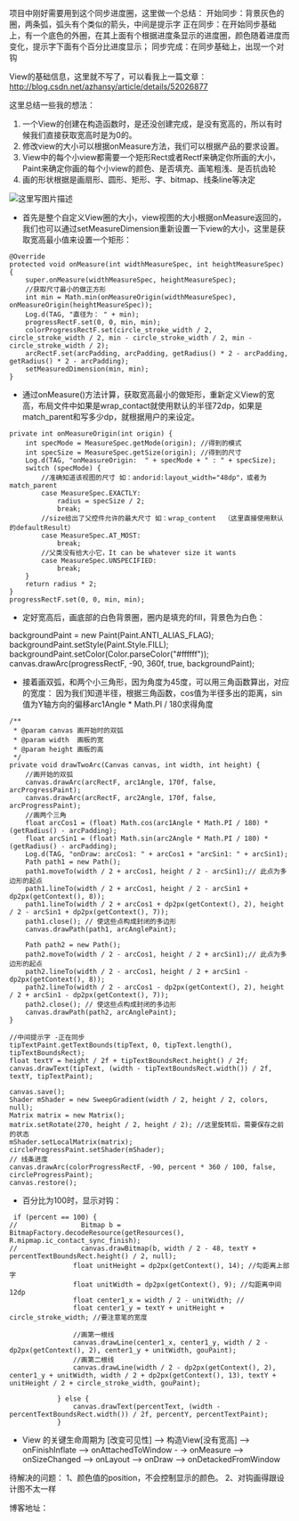 项目中刚好需要用到这个同步进度圈，这里做一个总结：
开始同步：背景灰色的圈，两条弧，弧头有个类似的箭头，中间是提示字
正在同步：在开始同步基础上，有一个底色的外圈，在其上面有个根据进度条显示的进度圈，颜色随着进度而变化，提示字下面有个百分比进度显示；
同步完成：在同步基础上，出现一个对钩

View的基础信息，这里就不写了，可以看我上一篇文章：
http://blog.csdn.net/azhansy/article/details/52026877

这里总结一些我的想法：

 1. 一个View的创建在构造函数时，是还没创建完成，是没有宽高的，所以有时候我们直接获取宽高时是为0的。
 2. 修改view的大小可以根据onMeasure方法，我们可以根据产品的要求设置。
 3. View中的每个小view都需要一个矩形Rect或者Rectf来确定你所画的大小，Paint来确定你画的每个小view的颜色、是否填充、画笔粗浅、是否抗齿轮
 4. 画的形状根据是画扇形、圆形、矩形、字、bitmap、线条line等决定

![这里写图片描述](http://img.blog.csdn.net/20161103150221207)

 - 首先是整个自定义View圈的大小，view视图的大小根据onMeasure返回的，我们也可以通过setMeasureDimension重新设置一下view的大小，这里是获取宽高最小值来设置一个矩形：

```
@Override
protected void onMeasure(int widthMeasureSpec, int heightMeasureSpec) {
    super.onMeasure(widthMeasureSpec, heightMeasureSpec);
    //获取尺寸最小的做正方形
    int min = Math.min(onMeasureOrigin(widthMeasureSpec), onMeasureOrigin(heightMeasureSpec));
    Log.d(TAG, "直径为： " + min);
    progressRectF.set(0, 0, min, min);
    colorProgressRectF.set(circle_stroke_width / 2, circle_stroke_width / 2, min - circle_stroke_width / 2, min - circle_stroke_width / 2);
    arcRectF.set(arcPadding, arcPadding, getRadius() * 2 - arcPadding, getRadius() * 2 - arcPadding);
    setMeasuredDimension(min, min);
}
```

 - 通过onMeasure()方法计算，获取宽高最小的做矩形，重新定义View的宽高，布局文件中如果是wrap_contact就使用默认的半径72dp，如果是match_parent和写多少dp，就根据用户的来设定。

```
private int onMeasureOrigin(int origin) {
    int specMode = MeasureSpec.getMode(origin); //得到的模式
    int specSize = MeasureSpec.getSize(origin); //得到的尺寸
    Log.d(TAG, "onMeasureOrigin:  " + specMode + " : " + specSize);
    switch (specMode) {
        //准确知道该视图的尺寸 如：andorid:layout_width="48dp"，或者为match_parent
        case MeasureSpec.EXACTLY:
            radius = specSize / 2;
            break;
        //size给出了父控件允许的最大尺寸 如：wrap_content  （这里直接使用默认的defaultResult）
        case MeasureSpec.AT_MOST:
            break;
        //父类没有给大小它，It can be whatever size it wants
        case MeasureSpec.UNSPECIFIED:
            break;
    }
    return radius * 2;
}
progressRectF.set(0, 0, min, min);
```

 - 定好宽高后，画底部的白色背景圈，圈内是填充的fill，背景色为白色：

backgroundPaint = new Paint(Paint.ANTI_ALIAS_FLAG);
backgroundPaint.setStyle(Paint.Style.FILL);
backgroundPaint.setColor(Color.parseColor("#ffffff"));
canvas.drawArc(progressRectF, -90, 360f, true, backgroundPaint);

 - 接着画双弧，和两个小三角形，因为角度为45度，可以用三角函数算出，对应的宽度：
   因为我们知道半径，根据三角函数，cos值为半径多出的距离，sin值为Y轴方向的偏移arc1Angle * Math.PI /
   180求得角度

```
/**
 * @param canvas 画开始时的双弧
 * @param width  画板的宽
 * @param height 画板的高
 */
private void drawTwoArc(Canvas canvas, int width, int height) {
    //画开始的双弧
    canvas.drawArc(arcRectF, arc1Angle, 170f, false, arcProgressPaint);
    canvas.drawArc(arcRectF, arc2Angle, 170f, false, arcProgressPaint);
    //画两个三角
    float arcCos1 = (float) Math.cos(arc1Angle * Math.PI / 180) * (getRadius() - arcPadding);
    float arcSin1 = (float) Math.sin(arc2Angle * Math.PI / 180) * (getRadius() - arcPadding);
    Log.d(TAG, "onDraw: arcCos1: " + arcCos1 + "arcSin1: " + arcSin1);
    Path path1 = new Path();
    path1.moveTo(width / 2 + arcCos1, height / 2 - arcSin1);// 此点为多边形的起点
    path1.lineTo(width / 2 + arcCos1, height / 2 - arcSin1 + dp2px(getContext(), 8));
    path1.lineTo(width / 2 + arcCos1 + dp2px(getContext(), 2), height / 2 - arcSin1 + dp2px(getContext(), 7));
    path1.close(); // 使这些点构成封闭的多边形
    canvas.drawPath(path1, arcAnglePaint);

    Path path2 = new Path();
    path2.moveTo(width / 2 - arcCos1, height / 2 + arcSin1);// 此点为多边形的起点
    path2.lineTo(width / 2 - arcCos1, height / 2 + arcSin1 - dp2px(getContext(), 8));
    path2.lineTo(width / 2 - arcCos1 - dp2px(getContext(), 2), height / 2 + arcSin1 - dp2px(getContext(), 7));
    path2.close(); // 使这些点构成封闭的多边形
    canvas.drawPath(path2, arcAnglePaint);
}
```

```
//中间提示字 -正在同步
tipTextPaint.getTextBounds(tipText, 0, tipText.length(), tipTextBoundsRect);
float textY = height / 2f + tipTextBoundsRect.height() / 2f;
canvas.drawText(tipText, (width - tipTextBoundsRect.width()) / 2f, textY, tipTextPaint);

canvas.save();
Shader mShader = new SweepGradient(width / 2, height / 2, colors, null);
Matrix matrix = new Matrix();
matrix.setRotate(270, height / 2, height / 2); //这里旋转后，需要保存之前的状态
mShader.setLocalMatrix(matrix);
circleProgressPaint.setShader(mShader);
// 线条进度
canvas.drawArc(colorProgressRectF, -90, percent * 360 / 100, false, circleProgressPaint);
canvas.restore();

```

 - 百分比为100时，显示对钩：

```
 if (percent == 100) {
//                Bitmap b = BitmapFactory.decodeResource(getResources(), R.mipmap.ic_contact_sync_finish);
//                canvas.drawBitmap(b, width / 2 - 48, textY + percentTextBoundsRect.height() / 2, null);
                float unitHeight = dp2px(getContext(), 14); //勾距离上部字
                float unitWidth = dp2px(getContext(), 9); //勾距离中间12dp
                float center1_x = width / 2 - unitWidth; //
                float center1_y = textY + unitHeight + circle_stroke_width; //要注意笔的宽度

                //画第一根线
                canvas.drawLine(center1_x, center1_y, width / 2 - dp2px(getContext(), 2), center1_y + unitWidth, gouPaint);
                //画第二根线
                canvas.drawLine(width / 2 - dp2px(getContext(), 2), center1_y + unitWidth, width / 2 + dp2px(getContext(), 13), textY + unitHeight / 2 + circle_stroke_width, gouPaint);

            } else {
                canvas.drawText(percentText, (width - percentTextBoundsRect.width()) / 2f, percentY, percentTextPaint);
            }

```

 - View 的关键生命周期为 [改变可见性]  --> 构造View[没有宽高]   -->      onFinishInflate
   -->   onAttachedToWindow  -
   ->  onMeasure  -->  onSizeChanged  -->  onLayout  -->   onDraw  -->  onDetackedFromWindow

待解决的问题：
1、颜色值的position，不会控制显示的颜色。
2、对钩画得跟设计图不太一样

博客地址：
